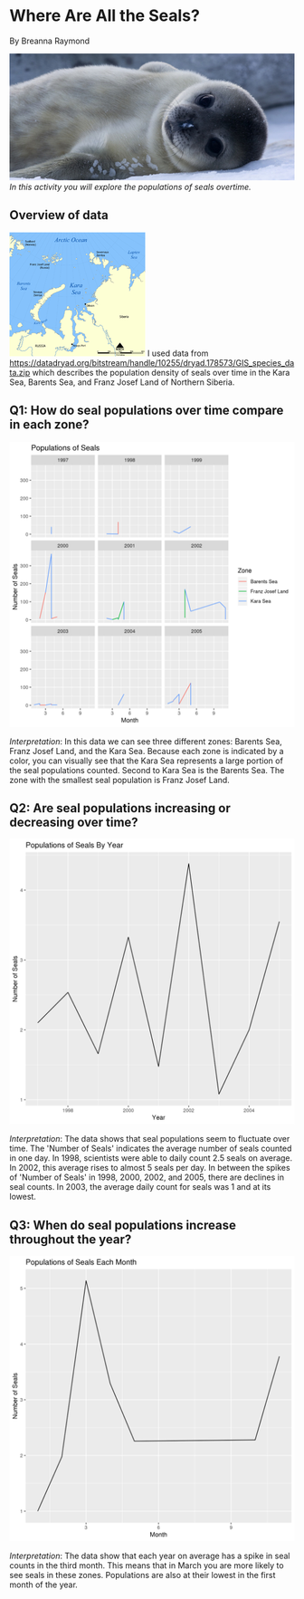 # Where Are All the Seals? 
By Breanna Raymond

![](wedell-seal.jpg)
*In this activity you will explore the populations of seals overtime.*

## Overview of data
![](240px-Kara_Sea_map.png)
I used data from https://datadryad.org/bitstream/handle/10255/dryad.178573/GIS_species_data.zip which describes the population density of seals over time in the Kara Sea, Barents Sea, and Franz Josef Land of Northern Siberia.

## Q1: How do seal populations over time compare in each zone?

![](Question1.png)

*Interpretation*: In this data we can see three different zones: Barents Sea, Franz Josef Land, and the Kara Sea. Because each zone is indicated by a color, you can visually see that the Kara Sea represents a large portion of the seal populations counted. Second to Kara Sea is the Barents Sea. The zone with the smallest seal population is Franz Josef Land. 

## Q2: Are seal populations increasing or decreasing over time?

![](Question2.png)

*Interpretation*: The data shows that seal populations seem to fluctuate over time. The 'Number of Seals' indicates the average number of seals counted in one day. In 1998, scientists were able to daily count 2.5 seals on average. In 2002, this average rises to almost 5 seals per day. In between the spikes of 'Number of Seals' in 1998, 2000, 2002, and 2005, there are declines in seal counts. In 2003, the average daily count for seals was 1 and at its lowest.

## Q3: When do seal populations increase throughout the year?

![](Question3.png)

*Interpretation*: The data show that each year on average has a spike in seal counts in the third month. This means that in March you are more likely to see seals in these zones. Populations are also at their lowest in the first month of the year.
